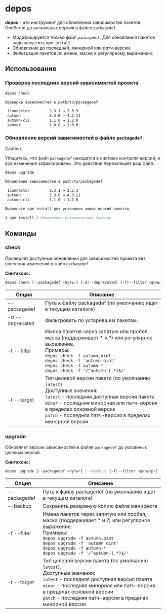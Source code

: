 # depos

**depos** - это инструмент для обновления зависимостей пакетов OneScript до актуальных версий в файле `packagedef`.

- Модифицируется _только_ файл `packagedef`. Для обновления пакетов надо запустить `opm install`.
- Обновление до _последней_, _минорной_ или _патч_-версии.
- Фильтрация пакетов по имени, маске и регулярному выражению.

## Использование

### Проверка последних версий зависимостей проекта

```bash
depos check
```

```bash
Проверка зависимостей в path/to/packagedef

 1connector         2.3.1 → 2.3.3
 autumn             3.3.0 → 4.3.11
 autumn-cli         1.1.0 → 1.2.0
 semver             1.0.0 → 1.0.0
```

### Обновление версий зависимостей в файле `packagedef`

> [!CAUTION]
> Убедитесь, что файл `packagedef` находится в системе контроля версий, и все изменения зафиксированы. Это действие перезапишет ваш файл.

```bash
depos upgrade
```

```bash
Обновление зависимостей в path/to/packagedef

 1connector         2.3.1 → 2.3.3
 autumn             3.3.0 → 4.3.11
 autumn-cli         1.1.0 → 1.2.0
 
Выполните opm install для установки новых версий пакетов.

$ opm install # Обновление установленных пакетов
```

## Команды

### check 

Проверяет доступные обновления для зависимостей проекта без внесения изменений в файл `packagedef`.

**Синтаксис:**
```bash
depos check [--packagedef <путь>] [-d|--deprecated] [-f|--filter <фильтр>] [-t|--target <тип>]
```

| Опция | Описание |
| --- | --- |
| --packagedef | Путь к файлу packagedef (по умолчанию ищет в текущем каталоге) |
| -d --deprecated | Фильтровать по устаревшим пакетам. |
| -f --filter | Имена пакетов через запятую или пробел, маска (поддерживает * и ?) или регулярное выражение.<br>Примеры:<br> `depos check -f autumn,oint`<br>`depos check -f 'autumn oint'` <br> `depos check -f autumn-*` <br> `depos check -f '/^autumn-(.*)$/'` |
| -t --target | Тип целевой версии пакета (по умолчанию `latest`). <br>Доступные значения: <br>`latest` - последняя доступная версия пакета<br>`minor` - последняя минорная или патч-версия в пределах основной версии<br>`patch` - последняя патч-версия в пределах минорной версии |

### upgrade 

Обновляет версии зависимостей в файле `packagedef` до указанных целевых версий.

**Синтаксис:**
```bash
depos upgrade [--packagedef <путь>] [--backup] [-f|--filter <фильтр>] [-t|--target <тип>]
```

| Опция | Описание |
| --- | --- |
| --packagedef | Путь к файлу packagedef (по умолчанию ищет в текущем каталоге) |
| --backup | Сохранять резервную копию файла манифеста |
| -f --filter | Имена пакетов через запятую или пробел, маска (поддерживает * и ?) или регулярное выражение.<br>Примеры:<br> `depos upgrade -f autumn,oint`<br>`depos upgrade -f 'autumn oint'` <br> `depos upgrade -f autumn-*` <br> `depos upgrade -f '/^autumn-(.*)$/'` |
| -t --target | Тип целевой версии пакета (по умолчанию `latest`). <br>Доступные значения: <br> `latest` - последняя доступная версия пакета<br>`minor` - последняя минорная или патч-версия в пределах основной версии<br>`patch` - последняя патч-версия в пределах минорной версии |
